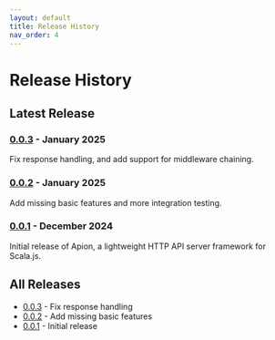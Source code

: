```yaml
---
layout: default
title: Release History
nav_order: 4
---
```


# Release History

## Latest Release

### [0.0.3](0.0.3) - January 2025
Fix response handling, and add support for middleware chaining.

### [0.0.2](0.0.2) - January 2025
Add missing basic features and more integration testing.

### [0.0.1](0.0.1) - December 2024
Initial release of Apion, a lightweight HTTP API server framework for Scala.js.

## All Releases
- [0.0.3](0.0.3) - Fix response handling
- [0.0.2](0.0.2) - Add missing basic features
- [0.0.1](0.0.1) - Initial release

